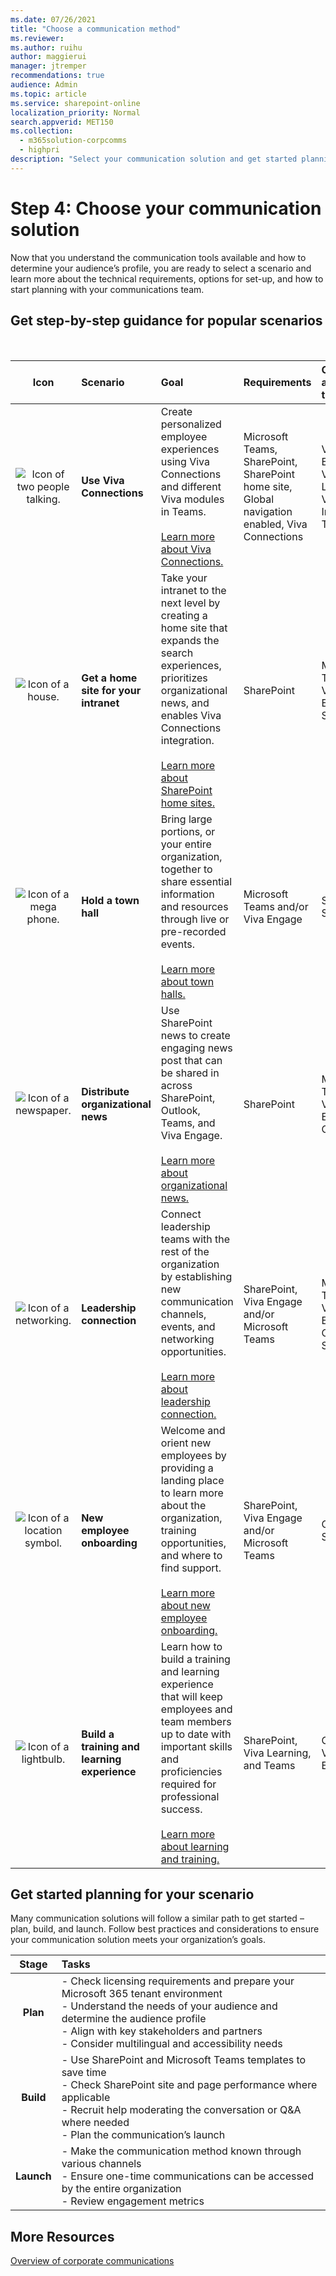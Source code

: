 ```yaml
---
ms.date: 07/26/2021
title: "Choose a communication method"
ms.reviewer: 
ms.author: ruihu
author: maggierui
manager: jtremper
recommendations: true
audience: Admin
ms.topic: article
ms.service: sharepoint-online
localization_priority: Normal
search.appverid: MET150
ms.collection: 
  - m365solution-corpcomms
  - highpri
description: "Select your communication solution and get started planning"
---
```


# Step 4: Choose your communication solution

Now that you understand the communication tools available and how to determine your audience’s profile, you are ready to select a scenario and learn more about the technical requirements, options for set-up, and how to start planning with your communications team.   


## Get step-by-step guidance for popular scenarios
<br>


| Icon     | Scenario                 | Goal          | Requirements          | Optional apps and tools         |
| :------------------:|:------------------- |:----------------|:----------------|:----------------|
| ![Icon of two people talking.](media/chat-room.png) | **Use Viva Connections** | Create personalized employee experiences using Viva Connections and different Viva modules in Teams. <br> <br> [Learn more about Viva Connections.](guide-to-setting-up-viva-connections.md)            |Microsoft Teams, SharePoint, SharePoint home site, Global navigation enabled, Viva Connections          |Viva Engage, Viva Learning, Viva Insights, Topics            |
|![Icon of a house.](media/icon-build-home.png) |**Get a home site for your intranet**   | Take your intranet to the next level by creating a home site that expands the search experiences, prioritizes organizational news, and enables Viva Connections integration. <br> <br> [Learn more about SharePoint home sites.](home-site-plan.md)      |SharePoint           |Microsoft Teams, Viva Engage, Stream           |
|![Icon of a mega phone.](media/icon-launch-engage.png) | **Hold a town hall**   |Bring large portions, or your entire organization, together to share essential information and resources through live or pre-recorded events. <br> <br> [Learn more about town halls.](hold-town-hall-using-yammer.md)            |Microsoft Teams and/or Viva Engage            |SharePoint, Stream           |
| ![Icon of a newspaper.](media/icon-news.png)    | **Distribute organizational news**  | Use SharePoint news to create engaging news post that can be shared in across SharePoint, Outlook, Teams, and Viva Engage. <br> <br> [Learn more about organizational news.](distribute-corporate-news-to-your-organization.md)          |SharePoint            | Microsoft Teams, Viva Engage, Outlook            |        
| ![Icon of a networking.](media/icon-launch-add.png)  |  **Leadership connection**   |   Connect leadership teams with the rest of the organization by establishing new communication channels, events, and networking opportunities. <br> <br> [Learn more about leadership connection.](leadership-connection.md)           |SharePoint, Viva Engage and/or Microsoft Teams            |  Microsoft Teams, Viva Engage, Outlook, Stream          | 
| ![Icon of a location symbol.](media/icon-build-global.png)  | **New employee onboarding**     | Welcome and orient new employees by providing a landing place to learn more about the organization, training opportunities, and where to find support. <br> <br> [Learn more about new employee onboarding.](onboard-employees.md)             |SharePoint, Viva Engage and/or Microsoft Teams            |Outlook, Stream            |
| ![Icon of a lightbulb.](media/lb-1.png)  | **Build a training and learning experience**     | Learn how to build a training and learning experience that will keep employees and team members up to date with important skills and proficiencies required for professional success. <br> <br> [Learn more about learning and training.](build-learning-and-training-experiences-for-employees.md)             |SharePoint, Viva Learning, and Teams            |Outlook, Viva Engage          |

## Get started planning for your scenario
Many communication solutions will follow a similar path to get started – plan, build, and launch. Follow best practices and considerations to ensure your communication solution meets your organization’s goals. 

| Stage             | Tasks                | 
| :---------------: | :------------------- |
|**Plan**  | - Check licensing requirements and prepare your Microsoft 365 tenant environment <br> - Understand the needs of your audience and determine the audience profile <br>  - Align with key stakeholders and partners <br>  - Consider multilingual and accessibility needs | 
| **Build**  |  - Use SharePoint and Microsoft Teams templates to save time <br> - Check SharePoint site and page performance where applicable <br> - Recruit help moderating the conversation or Q&A where needed <br> - Plan the communication’s launch | 
| **Launch** |  - Make the communication method known through various channels <br> - Ensure one-time communications can be accessed by the entire organization <br> - Review engagement metrics | 





## More Resources

[Overview of corporate communications](corporate-communications-overview.md)

